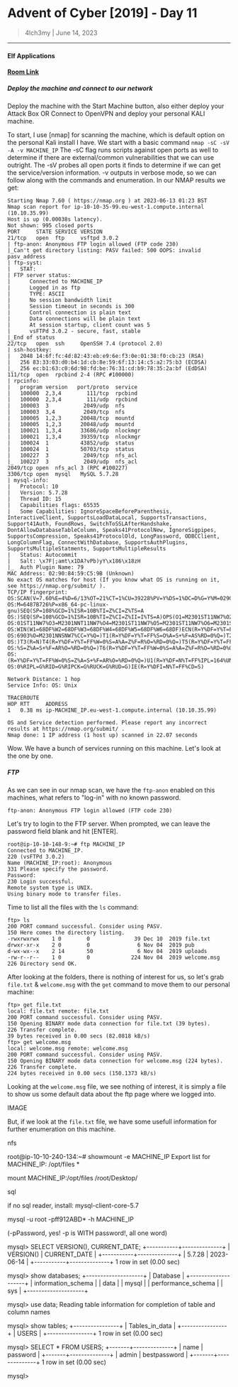 # Advent of Cyber  [2019] - Day 11
> 4lch3my | June 14, 2023
-------------------
#### Elf Applications
#### [Room Link](https://tryhackme.com/room/25daysofchristmas)

##### Deploy the machine and connect to our network
  Deploy the machine with the Start Machine button, also either deploy your Attack Box OR Connect to OpenVPN and deploy your personal KALI machine. <br>

  To start, I use [nmap] for scanning the machine, which is default option on the personal Kali install I have. We start with a basic command
  ` nmap -sC -sV -A -v MACHINE_IP `
  The -sC flag runs scripts against open ports as well to determine if there are external/common vulnerabilities that we can use outright. The -sV probes all open ports it finds to determine if we can get the service/version information. -v outputs in verbose mode, so we can follow along with the commands and enumeration.
  In our NMAP results we get:
```
Starting Nmap 7.60 ( https://nmap.org ) at 2023-06-13 01:23 BST
Nmap scan report for ip-10-10-35-99.eu-west-1.compute.internal (10.10.35.99)
Host is up (0.00038s latency).
Not shown: 995 closed ports
PORT     STATE SERVICE VERSION
21/tcp   open  ftp     vsftpd 3.0.2
| ftp-anon: Anonymous FTP login allowed (FTP code 230)
|_Can't get directory listing: PASV failed: 500 OOPS: invalid pasv_address
| ftp-syst: 
|   STAT: 
| FTP server status:
|      Connected to MACHINE_IP
|      Logged in as ftp
|      TYPE: ASCII
|      No session bandwidth limit
|      Session timeout in seconds is 300
|      Control connection is plain text
|      Data connections will be plain text
|      At session startup, client count was 5
|      vsFTPd 3.0.2 - secure, fast, stable
|_End of status
22/tcp   open  ssh     OpenSSH 7.4 (protocol 2.0)
| ssh-hostkey: 
|   2048 14:6f:fc:4d:82:43:eb:e9:6e:f3:0e:01:38:f0:cb:23 (RSA)
|   256 83:33:03:d0:b4:1d:cb:8e:59:6f:13:14:c5:a2:75:b3 (ECDSA)
|_  256 ec:b1:63:c0:6d:98:fd:be:76:31:cd:b9:78:35:2a:bf (EdDSA)
111/tcp  open  rpcbind 2-4 (RPC #100000)
| rpcinfo: 
|   program version   port/proto  service
|   100000  2,3,4        111/tcp  rpcbind
|   100000  2,3,4        111/udp  rpcbind
|   100003  3           2049/udp  nfs
|   100003  3,4         2049/tcp  nfs
|   100005  1,2,3      20048/tcp  mountd
|   100005  1,2,3      20048/udp  mountd
|   100021  1,3,4      33686/udp  nlockmgr
|   100021  1,3,4      39359/tcp  nlockmgr
|   100024  1          43852/udp  status
|   100024  1          50703/tcp  status
|   100227  3           2049/tcp  nfs_acl
|_  100227  3           2049/udp  nfs_acl
2049/tcp open  nfs_acl 3 (RPC #100227)
3306/tcp open  mysql   MySQL 5.7.28
| mysql-info: 
|   Protocol: 10
|   Version: 5.7.28
|   Thread ID: 15
|   Capabilities flags: 65535
|   Some Capabilities: IgnoreSpaceBeforeParenthesis, InteractiveClient, SupportsLoadDataLocal, SupportsTransactions, Support41Auth, FoundRows, SwitchToSSLAfterHandshake, DontAllowDatabaseTableColumn, Speaks41ProtocolNew, IgnoreSigpipes, SupportsCompression, Speaks41ProtocolOld, LongPassword, ODBCClient, LongColumnFlag, ConnectWithDatabase, SupportsAuthPlugins, SupportsMultipleStatments, SupportsMultipleResults
|   Status: Autocommit
|   Salt: \x7F|;amt\x1DA?vPb)yY\x186\x18zH
|_  Auth Plugin Name: 79
MAC Address: 02:90:84:59:C5:9B (Unknown)
No exact OS matches for host (If you know what OS is running on it, see https://nmap.org/submit/ ).
TCP/IP fingerprint:
OS:SCAN(V=7.60%E=4%D=6/13%OT=21%CT=1%CU=39228%PV=Y%DS=1%DC=D%G=Y%M=029084%T
OS:M=6487B726%P=x86_64-pc-linux-gnu)SEQ(SP=108%GCD=1%ISR=10B%TI=Z%CI=Z%TS=A
OS:)SEQ(SP=108%GCD=1%ISR=10B%TI=Z%CI=Z%II=I%TS=A)OPS(O1=M2301ST11NW7%O2=M23
OS:01ST11NW7%O3=M2301NNT11NW7%O4=M2301ST11NW7%O5=M2301ST11NW7%O6=M2301ST11)
OS:WIN(W1=68DF%W2=68DF%W3=68DF%W4=68DF%W5=68DF%W6=68DF)ECN(R=Y%DF=Y%T=FF%W=
OS:6903%O=M2301NNSNW7%CC=Y%Q=)T1(R=Y%DF=Y%T=FF%S=O%A=S+%F=AS%RD=0%Q=)T2(R=N
OS:)T3(R=N)T4(R=Y%DF=Y%T=FF%W=0%S=A%A=Z%F=R%O=%RD=0%Q=)T5(R=Y%DF=Y%T=FF%W=0
OS:%S=Z%A=S+%F=AR%O=%RD=0%Q=)T6(R=Y%DF=Y%T=FF%W=0%S=A%A=Z%F=R%O=%RD=0%Q=)T7
OS:(R=Y%DF=Y%T=FF%W=0%S=Z%A=S+%F=AR%O=%RD=0%Q=)U1(R=Y%DF=N%T=FF%IPL=164%UN=
OS:0%RIPL=G%RID=G%RIPCK=G%RUCK=G%RUD=G)IE(R=Y%DFI=N%T=FF%CD=S)

Network Distance: 1 hop
Service Info: OS: Unix

TRACEROUTE
HOP RTT     ADDRESS
1   0.38 ms ip-MACHINE_IP.eu-west-1.compute.internal (10.10.35.99)

OS and Service detection performed. Please report any incorrect results at https://nmap.org/submit/ .
Nmap done: 1 IP address (1 host up) scanned in 22.07 seconds
```

Wow. We have a bunch of services running on this machine. Let's look at the one by one.

##### FTP

As we can see in our nmap scan, we have the `ftp-anon` enabled on this machines, what refers to  "log-in" with no known password. 

```
ftp-anon: Anonymous FTP login allowed (FTP code 230)
```
Let's try to login to the FTP server.
When prompted, we can leave the password field blank and hit [ENTER]. 

```
root@ip-10-10-148-9:~# ftp MACHINE_IP
Connected to MACHINE_IP.
220 (vsFTPd 3.0.2)
Name (MACHINE_IP:root): Anonymous
331 Please specify the password.
Password:
230 Login successful.
Remote system type is UNIX.
Using binary mode to transfer files.
```

Time to list all the files with the `ls` command:

```
ftp> ls
200 PORT command successful. Consider using PASV.
150 Here comes the directory listing.
-rwxrwxrwx    1 0        0              39 Dec 10  2019 file.txt
drwxr-xr-x    2 0        0               6 Nov 04  2019 pub
d-wx-wx--x    2 14       50              6 Nov 04  2019 uploads
-rw-r--r--    1 0        0             224 Nov 04  2019 welcome.msg
226 Directory send OK.
```

After looking at the folders, there is nothing of interest for us, so let's grab `file.txt` & `welcome.msg` with the `get` command to move them to our personal machine:

```
ftp> get file.txt
local: file.txt remote: file.txt
200 PORT command successful. Consider using PASV.
150 Opening BINARY mode data connection for file.txt (39 bytes).
226 Transfer complete.
39 bytes received in 0.00 secs (82.0818 kB/s)
ftp> get welcome.msg
local: welcome.msg remote: welcome.msg
200 PORT command successful. Consider using PASV.
150 Opening BINARY mode data connection for welcome.msg (224 bytes).
226 Transfer complete.
224 bytes received in 0.00 secs (150.1373 kB/s)
``` 

Looking at the `welcome.msg` file, we see nothing of interest, it is simply a file to show us some default data about the ftp page where we logged into.

IMAGE

But, if we look at the `file.txt` file, we have some usefull information for further enumeration on this machine.



nfs

root@ip-10-10-240-134:~# showmount -e MACHINE_IP
Export list for MACHINE_IP:
/opt/files *

mount MACHINE_IP:/opt/files /root/Desktop/

sql

if no sql reader, install: mysql-client-core-5.7

mysql -u root -pff912ABD* -h MACHINE_IP

(-pPassword, yes! -p is WITH password!, all one word)

mysql> SELECT VERSION(), CURRENT_DATE;
+-----------+--------------+
| VERSION() | CURRENT_DATE |
+-----------+--------------+
| 5.7.28    | 2023-06-14   |
+-----------+--------------+
1 row in set (0.00 sec)

mysql> show databases;
+--------------------+
| Database           |
+--------------------+
| information_schema |
| data               |
| mysql              |
| performance_schema |
| sys                |
+--------------------+

mysql> use data;
Reading table information for completion of table and column names


mysql> show tables;
+----------------+
| Tables_in_data |
+----------------+
| USERS          |
+----------------+
1 row in set (0.00 sec)



mysql> SELECT * FROM USERS;
+-------+--------------+
| name  | password     |
+-------+--------------+
| admin | bestpassword |
+-------+--------------+
1 row in set (0.00 sec)

mysql> 
